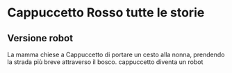 
# Cappuccetto Rosso tutte le storie 
## Versione robot

La mamma chiese a Cappuccetto di portare un cesto alla nonna, prendendo la strada più breve attraverso il bosco.
cappuccetto diventa un robot